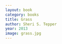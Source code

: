 ```yaml
---
layout: book
category: books
title: Grass
author: Sheri S. Tepper
year: 2013
image: grass.jpg
---
```

